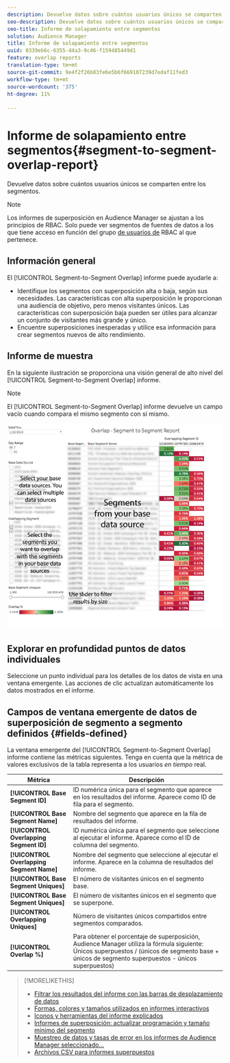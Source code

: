 ```yaml
---
description: Devuelve datos sobre cuántos usuarios únicos se comparten entre los segmentos.
seo-description: Devuelve datos sobre cuántos usuarios únicos se comparten entre los segmentos.
seo-title: Informe de solapamiento entre segmentos
solution: Audience Manager
title: Informe de solapamiento entre segmentos
uuid: 0339eb6c-6355-44a3-9c46-f159485449d1
feature: overlap reports
translation-type: tm+mt
source-git-commit: 9e4f2f26b83fe6e5b6f669107239d7edaf11fed3
workflow-type: tm+mt
source-wordcount: '375'
ht-degree: 11%

---
```



# Informe de solapamiento entre segmentos{#segment-to-segment-overlap-report}

Devuelve datos sobre cuántos usuarios únicos se comparten entre los segmentos.

>[!NOTE]
>
>Los informes de superposición en Audience Manager se ajustan a los principios de RBAC. Solo puede ver segmentos de fuentes de datos a los que tiene acceso en función del grupo [de usuarios de](/help/using/features/administration/administration-overview.md) RBAC al que pertenece.

<!-- 

c_segment_segment_overlap.xml

 -->

## Información general

El [!UICONTROL Segment-to-Segment Overlap] informe puede ayudarle a:

* Identifique los segmentos con superposición alta o baja, según sus necesidades. Las características con alta superposición le proporcionan una audiencia de objetivo, pero menos visitantes únicos. Las características con superposición baja pueden ser útiles para alcanzar un conjunto de visitantes más grande y único.
* Encuentre superposiciones inesperadas y utilice esa información para crear segmentos nuevos de alto rendimiento.

## Informe de muestra

En la siguiente ilustración se proporciona una visión general de alto nivel del [!UICONTROL Segment-to-Segment Overlap] informe.

>[!NOTE]
>
>El [!UICONTROL Segment-to-Segment Overlap] informe devuelve un campo vacío cuando compara el mismo segmento con sí mismo.

![](assets/segment-to-segment-overlap.png)

## Explorar en profundidad puntos de datos individuales

Seleccione un punto individual para los detalles de los datos de vista en una ventana emergente. Las acciones de clic actualizan automáticamente los datos mostrados en el informe.

## Campos de ventana emergente de datos de superposición de segmento a segmento definidos {#fields-defined}

<!-- 

r_s2s_data_pop.xml

 -->

La ventana emergente del [!UICONTROL Segment-to-Segment Overlap] informe contiene las métricas siguientes. Tenga en cuenta que la métrica de valores exclusivos de la tabla representa a los usuarios *en tiempo* real.

| Métrica | Descripción |
|---|---|
| **[!UICONTROL Base Segment ID]** | ID numérica única para el segmento que aparece en los resultados del informe. Aparece como ID de fila para el segmento. |
| **[!UICONTROL Base Segment Name]** | Nombre del segmento que aparece en la fila de resultados del informe. |
| **[!UICONTROL Overlapping Segment ID]** | ID numérica única para el segmento que seleccione al ejecutar el informe. Aparece como el ID de columna del segmento. |
| **[!UICONTROL Overlapping Segment Name]** | Nombre del segmento que seleccione al ejecutar el informe. Aparece en la columna de resultados del informe. |
| **[!UICONTROL Base Segment Uniques]** | El número de visitantes únicos en el segmento base. |
| **[!UICONTROL Base Segment Uniques]** | El número de visitantes únicos en el segmento que se superpone. |
| **[!UICONTROL Overlapping Uniques]** | Número de visitantes únicos compartidos entre segmentos comparados. |
| **[!UICONTROL Overlap %]** | Para obtener el porcentaje de superposición, Audience Manager utiliza la fórmula siguiente: Únicos superpuestos / (únicos de segmento base + únicos de segmento superpuestos - únicos superpuestos) |



>[!MORELIKETHIS]
>
>* [Filtrar los resultados del informe con las barras de desplazamiento de datos](../../reporting/dynamic-reports/data-sliders.md)
>* [Formas, colores y tamaños utilizados en informes interactivos](../../reporting/dynamic-reports/interactive-report-technology.md#shapes-colors-sizes)
>* [Iconos y herramientas del informe explicados](../../reporting/dynamic-reports/interactive-report-technology.md#icons-tools-explained)
>* [Informes de superposición: actualizar programación y tamaño mínimo del segmento](../../reporting/dynamic-reports/overlap-minimum-segment-size.md)
>* [Muestreo de datos y tasas de error en los informes de Audience Manager seleccionado...](../../reporting/report-sampling.md)
>* [Archivos CSV para informes superpuestos](../../reporting/dynamic-reports/overlap-csv-files.md)